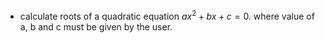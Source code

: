 - calculate roots of a quadratic equation $`ax^2 + bx + c = 0`$. where value of a, b and c must be given by the user.
